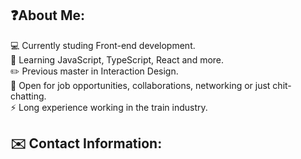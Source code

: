 ## ❓About Me: 

💻 Currently studing Front-end development. <br>
🌱 Learning JavaScript, TypeScript, React and more. <br>
✏️ Previous master in Interaction Design. <br>
💬 Open for job opportunities, collaborations, networking or just chit-chatting. <br>
⚡️ Long experience working in the train industry. <br>



## ✉️ Contact Information: 





<!--
**EmelieVilor/EmelieVilor** is a ✨ _special_ ✨ repository because its `README.md` (this file) appears on your GitHub profile.

Here are some ideas to get you started:

- 🔭 I’m currently working on ...
- 🌱 I’m currently learning ...
- 👯 I’m looking to collaborate on ...
- 🤔 I’m looking for help with ...
- 💬 Ask me about ...
- 📫 How to reach me: ...
- 😄 Pronouns: ...
- ⚡ Fun fact: ...
-->
